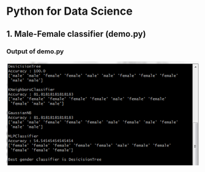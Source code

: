 # Python for Data Science

## 1. Male-Female classifier (demo.py)

### Output of demo.py
<img src = "Data-Science-py/demo_output.png">
